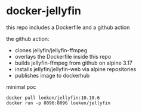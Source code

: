 # docker-jellyfin

this repo includes a Dockerfile and a github action

the github action:
- clones jellyfin/jellyfin-ffmpeg 
- overlays the Dockerfile inside this repo
- builds jellyfin-ffmpeg from github on alpine 3.17
- installs jellyfin/jellyfin-web via alpine repositories
- publishes image to dockerhub

minimal poc
```
docker pull loeken/jellyfin:10.10.6
docker run -p 8096:8096 loeken/jellyfin
```

